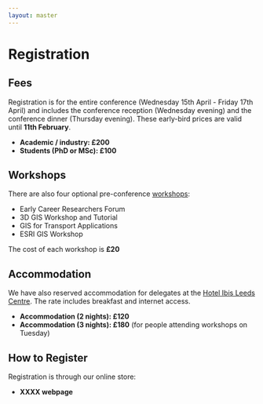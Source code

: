 ```yaml
---
layout: master
---
```


Registration
============

Fees
----

Registration is for the entire conference (Wednesday 15th April - Friday 17th April) and includes the conference reception (Wednesday evening) and the conference dinner (Thursday evening). These early-bird prices are valid until **11th February**.

 - **Academic / industry: £200**
 - **Students (PhD or MSc): £100**
 
Workshops
---------

There are also four optional pre-conference [workshops](workshops.html):

 - Early Career Researchers Forum
 - 3D GIS Workshop and Tutorial
 - GIS for Transport Applications
 - ESRI GIS Workshop

The cost of each workshop is **£20**

Accommodation
-------------

We have also reserved accommodation for delegates at the
[Hotel Ibis Leeds Centre](http://www.ibis.com/gb/hotel-3652-ibis-leeds-centre/index.shtml).
The rate includes breakfast and internet access.

 - **Accommodation (2 nights): £120**
 - **Accommodation (3 nights): £180** (for people attending workshops on Tuesday)



How to Register
---------------

Registration is through our online store:

 - **XXXX webpage**
